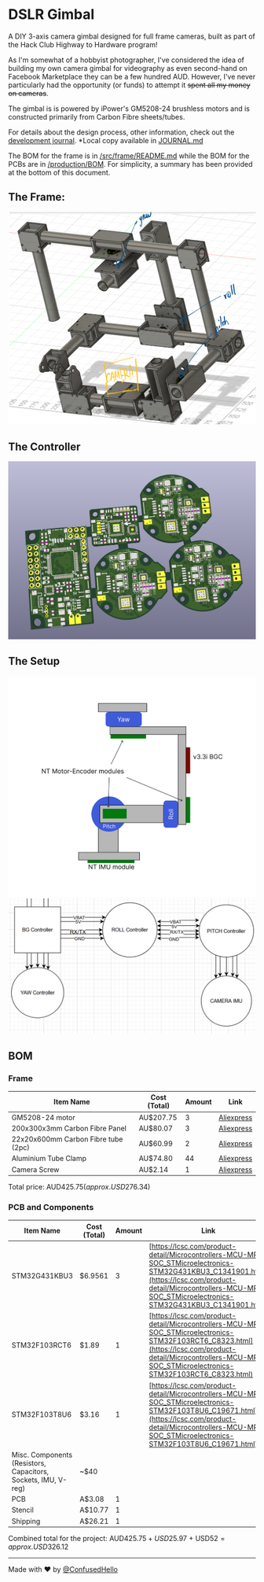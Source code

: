 # DSLR Gimbal
A DIY 3-axis camera gimbal designed for full frame cameras, built as part of the Hack Club Highway to Hardware program!

As I'm somewhat of a hobbyist photographer, I've considered the idea of building my own camera gimbal for videography as even second-hand on Facebook Marketplace they can be a few hundred AUD. However, I've never particularly had the opportunity (or funds) to attempt it ~~spent all my money on cameras~~.

The gimbal is is powered by iPower's GM5208-24 brushless motors and is constructed primarily from Carbon Fibre sheets/tubes.

<!-- At the time of building, the project cost AU$ , or approx. US$ . -->

For details about the design process, other information, check out the [development journal](highway.hackclub.com/projects/ConfusedHello/DLSR-Gimbal). \*Local copy available in [JOURNAL.md](/JOURNAL.md)

The BOM for the frame is in [/src/frame/README.md](/src/frame/README.md) while the BOM for the PCBs are in [/production/BOM](https://github.com/ConfusedHello/STorM32-NT/). For simplicity, a summary has been provided at the bottom of this document.

## The Frame:
![Frame](/assets/FrameAnnotatedProfessional.png) 

## The Controller
![PCB](/assets/Panel.png)

## The Setup
![Diagram](/assets/Gimbal_Layout_Initial.png)
![Diagram](/assets/Gimbal_Layout_Wiring_Initial.png)

## BOM
### Frame
| Item Name                           | Cost (Total) | Amount | Link|
|-------------------------------------|--------------|--------|----|
| GM5208-24 motor                     | AU$207.75    | 3      | [Aliexpress](https://www.aliexpress.com/item/32900557812.html) |
| 200x300x3mm Carbon Fibre Panel      | AU$80.07     | 3      | [Aliexpress](https://www.aliexpress.com/item/1005007049758967.html) |
| 22x20x600mm Carbon Fibre tube (2pc) | AU$60.99     | 2      | [Aliexpress](www.aliexpress.com/item/1005006421809160.html) |
| Aluminium Tube Clamp                | AU$74.80     | 44     | [Aliexpress](https://www.aliexpress.com/item/1005001563658390.html) |
| Camera Screw                        | AU$2.14      | 1      | [Aliexpress](https://www.aliexpress.com/item/1005006636367450.html) |
Total price: AUD$425.75 (approx. USD$276.34)

### PCB and Components
| Item Name | Cost (Total) | Amount | Link |
|---|---|---|---|
| STM32G431KBU3 | $6.9561 | 3 | [https://lcsc.com/product-detail/Microcontrollers-MCU-MPU-SOC_STMicroelectronics-STM32G431KBU3_C1341901.html](https://lcsc.com/product-detail/Microcontrollers-MCU-MPU-SOC_STMicroelectronics-STM32G431KBU3_C1341901.html) |
| STM32F103RCT6 | $1.89 | 1 | [https://lcsc.com/product-detail/Microcontrollers-MCU-MPU-SOC_STMicroelectronics-STM32F103RCT6_C8323.html](https://lcsc.com/product-detail/Microcontrollers-MCU-MPU-SOC_STMicroelectronics-STM32F103RCT6_C8323.html) |
| STM32F103T8U6 | $3.16 | 1 | [https://lcsc.com/product-detail/Microcontrollers-MCU-MPU-SOC_STMicroelectronics-STM32F103T8U6_C19671.html](https://lcsc.com/product-detail/Microcontrollers-MCU-MPU-SOC_STMicroelectronics-STM32F103T8U6_C19671.html) |
| Misc. Components (Resistors, Capacitors, Sockets, IMU, V-reg) | ~$40 | | |
|PCB	|A$3.08	|1	||
|Stencil	|A$10.77|	1	||
| Shipping	|A$26.21|	1||

Combined total for the project:
AUD$425.75 + USD$25.97 + USD$52
= approx. USD$326.12


<hr>

Made with ❤️ by [@ConfusedHello](https://github.com/confusedhello)
